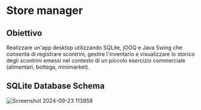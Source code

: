 # Store manager
## Obiettivo
Realizzare un'app desktop utilizzando SQLite, jOOQ e Java Swing che consenta di registrare scontrini, gestire l'inventario e visualizzare lo storico degli scontrini emessi nel contesto di un piccolo esercizio commerciale (alimentari, bottega, minimarket).
## SQLite Database Schema
![Screenshot 2024-09-23 113958](https://github.com/user-attachments/assets/2cca463e-8903-42de-8863-0ccb0eec3918)
